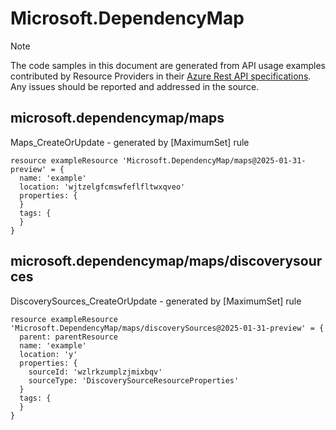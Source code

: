 # Microsoft.DependencyMap
  
> [!NOTE]
> The code samples in this document are generated from API usage examples contributed by Resource Providers in their [Azure Rest API specifications](https://github.com/Azure/azure-rest-api-specs). Any issues should be reported and addressed in the source.


## microsoft.dependencymap/maps

Maps_CreateOrUpdate - generated by [MaximumSet] rule
```bicep
resource exampleResource 'Microsoft.DependencyMap/maps@2025-01-31-preview' = {
  name: 'example'
  location: 'wjtzelgfcmswfeflfltwxqveo'
  properties: {
  }
  tags: {
  }
}
```

## microsoft.dependencymap/maps/discoverysources

DiscoverySources_CreateOrUpdate - generated by [MaximumSet] rule
```bicep
resource exampleResource 'Microsoft.DependencyMap/maps/discoverySources@2025-01-31-preview' = {
  parent: parentResource 
  name: 'example'
  location: 'y'
  properties: {
    sourceId: 'wzlrkzumplzjmixbqv'
    sourceType: 'DiscoverySourceResourceProperties'
  }
  tags: {
  }
}
```
